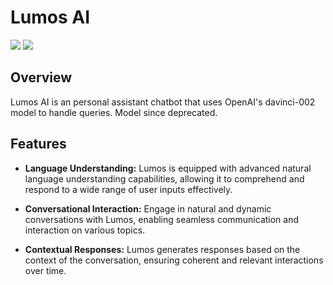 # Lumos AI

<div>
  <img src="https://img.shields.io/badge/react-%2320232a.svg?style=for-the-badge&logo=react&logoColor=%2361DAFB"/>
  <img src="https://img.shields.io/badge/OpenAI-%2374AA9C.svg?style=for-the-badge&logo=openai&logoColor=white"/>
</div>
  
## Overview

Lumos AI is an personal assistant chatbot that uses OpenAI's davinci-002 model to handle queries. Model since deprecated.

## Features

- **Language Understanding:** Lumos is equipped with advanced natural language understanding capabilities, allowing it to comprehend and respond to a wide range of user inputs effectively.

- **Conversational Interaction:** Engage in natural and dynamic conversations with Lumos, enabling seamless communication and interaction on various topics.

- **Contextual Responses:** Lumos generates responses based on the context of the conversation, ensuring coherent and relevant interactions over time.
